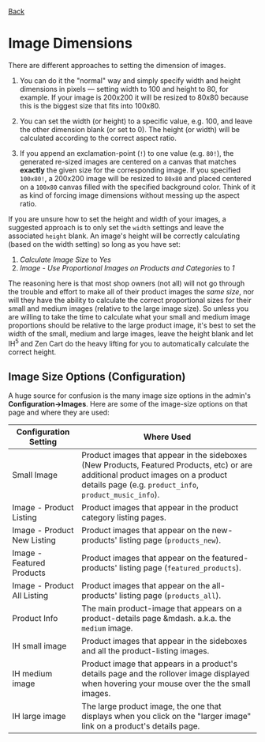 [Back](configuration.md "Return to the Configuration page")
# Image Dimensions

There are different approaches to setting the dimension of images.

1. You can do it the "normal" way and simply specify width and height dimensions in pixels &mdash; setting width to 100 and height to 80, for example. If your image is 200x200 it will be resized to 80x80 because this is the biggest size that fits into 100x80.

2. You can set the width (or height) to a specific value, e.g. 100, and leave the other dimension blank (or set to 0). The height (or width) will be calculated according to the correct aspect ratio.

3. If you append an exclamation-point (`!`) to one value (e.g. `80!`), the generated re-sized images are centered on a canvas that matches **exactly** the given size for the corresponding image. If you specified `100x80!`, a 200x200 image will be resized to `80x80` and placed centered on a `100x80` canvas filled with the specified background color. Think of it as kind of forcing image dimensions without messing up the aspect ratio.

If you are unsure how to set the height and width of your images, a suggested approach is to only set the `width` settings and leave the associated `height` blank. An image's height will be correctly calculating (based on the width setting) so long as you have set:

1. _Calculate Image Size_ to *Yes*
2. _Image - Use Proportional Images on Products and Categories_ to *1*

The reasoning here is that most shop owners (not all) will not go through the trouble and effort to make all of their product images the _same size_, nor will they have the ability to calculate the correct proportional sizes for their small and medium images (relative to the large image size). So unless you are willing to take the time to calculate what your small and medium image proportions should be relative to the large product image, it's best to set the width of the small, medium and large images, leave the height blank and let IH<sup>5</sup> and Zen Cart do the heavy lifting for you to automatically calculate the correct height.

## Image Size Options (Configuration)

A huge source for confusion is the many image size options in the admin's **Configuration->Images**. Here are some of the image-size options on that page and where they are used:

| Configuration Setting | Where Used |
| ------- | ------- |
| Small Image | Product images that appear in the sideboxes (New Products, Featured Products, etc) or are additional product images on a product details page (e.g. `product_info`, `product_music_info`). |
| Image - Product Listing | Product images that appear in the product category listing pages. |
| Image - Product New Listing | Product images that appear on the new-products' listing page (`products_new`). |
| Image - Featured Products | Product images that appear on the featured-products' listing page (`featured_products`). |
| Image - Product All Listing | Product images that appear on the all-products' listing page (`products_all`). |
| Product Info | The main product-image that appears on a product-details page &mdash. a.k.a. the `medium` image. |
| IH small image | Product images that appear in the sideboxes and all the product-listing images. |
| IH medium image | Product image that appears in a product's details page and the rollover image displayed when hovering your mouse over the the small images. |
| IH large image | The large product image, the one that displays when you click on the "larger image" link on a product's details page. |